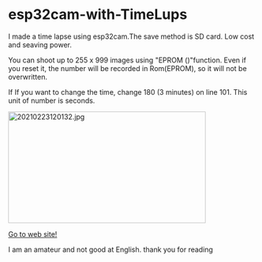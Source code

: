 # esp32cam-with-TimeLups
I made a time lapse using esp32cam.The save method is SD card. Low cost and seaving power.

You can shoot up to 255 x 999 images using "EPROM ()"function.
Even if you reset it, the number will be recorded in Rom(EPROM), so it will not be overwritten.

If If you want to change the time, change 180 (3 minutes) on line 101.
This unit of number is seconds.

<a href="https://s-fishing.com/resthouse/files/medias/my_image/2021/202103/20210223120132.jpg"><img title="20210223120132.jpg" src="https://s-fishing.com/resthouse/files/media_thumbnails/my_image/2021/202103/20210223120132.jpg" alt="20210223120132.jpg" width="400" height="226" loading="lazy" /></a>

<a href="https://s-fishing.com/resthouse/view/527">Go to web site!</a>

I am an amateur and not good at English.
thank you for reading


